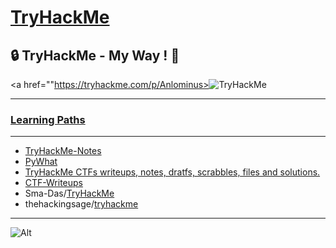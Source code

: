 # [TryHackMe](https://tryhackme.com/)

## 🔒 TryHackMe - My Way ! 📝

<a href=""https://tryhackme.com/p/Anlominus><img src="https://tryhackme-badges.s3.amazonaws.com/Anlominus.png" alt="TryHackMe"></a>

---

### [Learning Paths ](https://github.com/Anlominus/TryHackMe/tree/main/Learning%20Path#learning-paths)

---

- [TryHackMe-Notes](https://github.com/nargaw/TryHackMe-Notes)
- [PyWhat](https://github.com/bee-san/pyWhat)
- [TryHackMe CTFs writeups, notes, dratfs, scrabbles, files and solutions.](https://github.com/edoardottt/tryhackme-ctf)
- [CTF-Writeups](https://github.com/AbdullahRizwan101/CTF-Writeups/tree/master/TryHackMe)
- Sma-Das/[TryHackMe](https://github.com/Sma-Das/TryHackMe0)
- thehackingsage/[tryhackme](https://github.com/thehackingsage/tryhackme)

---

![Alt](https://repobeats.axiom.co/api/embed/fa913abe688e84ef0c5d641cb9688c4b9a45953c.svg "Repobeats analytics image")

